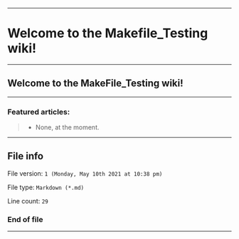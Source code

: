 
***

# Welcome to the Makefile_Testing wiki!

***

## Welcome to the MakeFile_Testing wiki!

***

### Featured articles:

> * None, at the moment.

***

## File info

File version: `1 (Monday, May 10th 2021 at 10:38 pm)`

File type: `Markdown (*.md)`

Line count: `29`

### End of file

***

